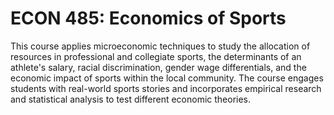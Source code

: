 # ECON 485: Economics of Sports

This course applies microeconomic techniques to study the allocation of resources in professional and collegiate sports, the determinants of an athlete's salary, racial discrimination, gender wage differentials, and the economic impact of sports within the local community. The course engages students with real-world sports stories and incorporates empirical research and statistical analysis to test different economic theories.